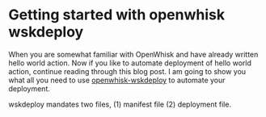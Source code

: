 # Getting started with openwhisk wskdeploy

When you are somewhat familiar with OpenWhisk and have already written hello world action. Now if you like to automate deployment of hello world action, continue reading through this blog post. I am going to show you what all you need to use [openwhisk-wskdeploy](https://github.com/openwhisk/openwhisk-wskdeploy) to automate your deployment.

wskdeploy mandates two files, (1) manifest file (2) deployment file.
